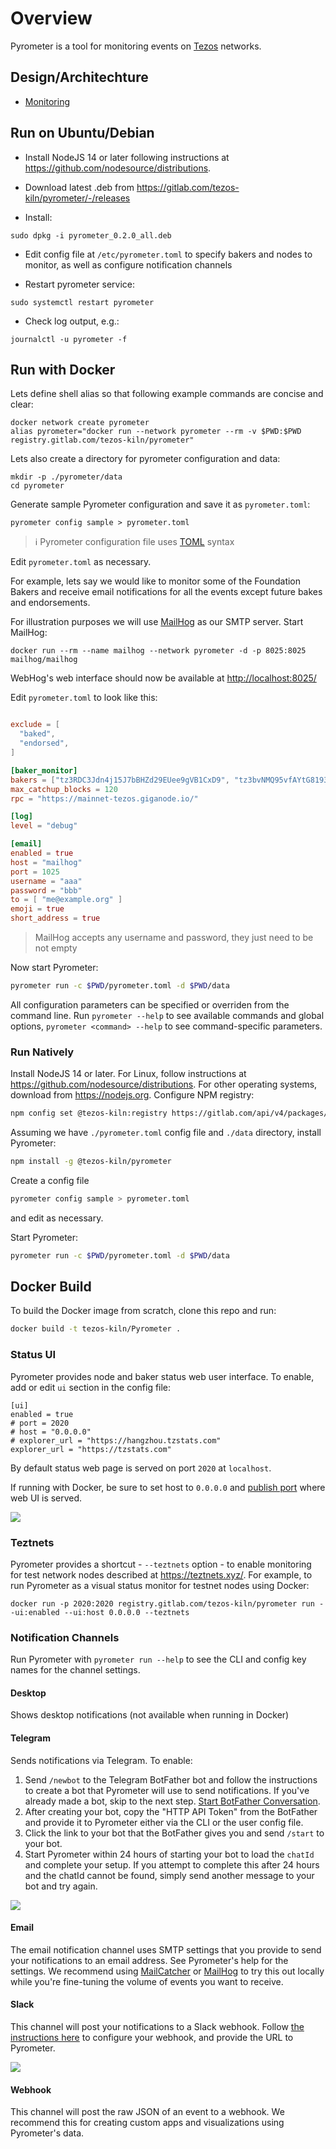 # Overview

Pyrometer is a tool for monitoring events on
[Tezos](https://tezos.com/) networks.

## Design/Architechture

- [Monitoring](./doc/monitoring.md)

## Run on Ubuntu/Debian

- Install NodeJS 14 or later following instructions at
  <https://github.com/nodesource/distributions>.

- Download latest .deb from
  <https://gitlab.com/tezos-kiln/pyrometer/-/releases>

- Install:

```
sudo dpkg -i pyrometer_0.2.0_all.deb
```

- Edit config file at `/etc/pyrometer.toml` to specify bakers and
  nodes to monitor, as well as configure notification channels

- Restart pyrometer service:

```
sudo systemctl restart pyrometer
```

- Check log output, e.g.:

```
journalctl -u pyrometer -f
```

## Run with Docker

Lets define shell alias so that following example commands are concise
and clear:

```
docker network create pyrometer
alias pyrometer="docker run --network pyrometer --rm -v $PWD:$PWD registry.gitlab.com/tezos-kiln/pyrometer"
```

Lets also create a directory for pyrometer configuration and data:

```
mkdir -p ./pyrometer/data
cd pyrometer
```

Generate sample Pyrometer configuration and save it as `pyrometer.toml`:

```
pyrometer config sample > pyrometer.toml
```

> ℹ️ Pyrometer configuration file uses [TOML](https://toml.io) syntax

Edit `pyrometer.toml` as necessary.

For example, lets say we would like to monitor some of the Foundation
Bakers and receive email notifications for all the events except
future bakes and endorsements.

For illustration purposes we will use
[MailHog](https://github.com/mailhog/MailHog) as our SMTP
server. Start MailHog:

```
docker run --rm --name mailhog --network pyrometer -d -p 8025:8025 mailhog/mailhog
```

WebHog's web interface should now be available at <http://localhost:8025/>

Edit `pyrometer.toml` to look like this:

```toml

exclude = [
  "baked",
  "endorsed",
]

[baker_monitor]
bakers = ["tz3RDC3Jdn4j15J7bBHZd29EUee9gVB1CxD9", "tz3bvNMQ95vfAYtG8193ymshqjSvmxiCUuR5"]
max_catchup_blocks = 120
rpc = "https://mainnet-tezos.giganode.io/"

[log]
level = "debug"

[email]
enabled = true
host = "mailhog"
port = 1025
username = "aaa"
password = "bbb"
to = [ "me@example.org" ]
emoji = true
short_address = true

```

> MailHog accepts any username and password, they just need to be not empty

Now start Pyrometer:

```bash
pyrometer run -c $PWD/pyrometer.toml -d $PWD/data
```

All configuration parameters can be specified or overriden from the
command line. Run `pyrometer --help` to see available commands and
global options, `pyrometer <command> --help` to see command-specific
parameters.

### Run Natively

Install NodeJS 14 or later. For Linux, follow instructions at
<https://github.com/nodesource/distributions>. For other operating
systems, download from <https://nodejs.org>. Configure NPM registry:

```bash
npm config set @tezos-kiln:registry https://gitlab.com/api/v4/packages/npm/
```

Assuming we have `./pyrometer.toml` config file and `./data`
directory, install Pyrometer:

```bash
npm install -g @tezos-kiln/pyrometer
```

Create a config file

```bash
pyrometer config sample > pyrometer.toml
```
and edit as necessary.

Start Pyrometer:
```bash
pyrometer run -c $PWD/pyrometer.toml -d $PWD/data
```

## Docker Build

To build the Docker image from scratch, clone this repo and run:

```bash
docker build -t tezos-kiln/Pyrometer .
```

### Status UI

Pyrometer provides node and baker status web user interface. To
enable, add or edit `ui` section in the config file:

```
[ui]
enabled = true
# port = 2020
# host = "0.0.0.0"
# explorer_url = "https://hangzhou.tzstats.com"
explorer_url = "https://tzstats.com"
```

By default status web page is served on port `2020` at `localhost`.

If running with Docker, be sure to set host to `0.0.0.0` and [publish
port](https://docs.docker.com/config/containers/container-networking/#published-ports)
where web UI is served.

[![](doc/pyrometer-0.2.0-ui-thumb.jpg)](doc/pyrometer-0.2.0-ui.png)

### Teztnets

Pyrometer provides a shortcut - `--teztnets` option - to enable
monitoring for test network nodes described at
<https://teztnets.xyz/>. For example, to run Pyrometer as a visual
status monitor for testnet nodes using Docker:

```
docker run -p 2020:2020 registry.gitlab.com/tezos-kiln/pyrometer run --ui:enabled --ui:host 0.0.0.0 --teztnets
```

### Notification Channels

Run Pyrometer with `pyrometer run --help` to see the CLI and config
key names for the channel settings.

#### Desktop

Shows desktop notifications (not available when running in Docker)

#### Telegram

Sends notifications via Telegram. To enable:

1. Send `/newbot` to the Telegram BotFather bot and follow the
   instructions to create a bot that Pyrometer will use to send
   notifications. If you've already made a bot, skip to the next
   step. [Start BotFather
   Conversation](https://telegram.me/BotFather).
1. After creating your bot, copy the "HTTP API Token" from the
   BotFather and provide it to Pyrometer either via the CLI or the
   user config file.
1. Click the link to your bot that the BotFather gives you and send
   `/start` to your bot.
1. Start Pyrometer within 24 hours of starting your bot to load the
   `chatId` and complete your setup. If you attempt to complete this
   after 24 hours and the chatId cannot be found, simply send another
   message to your bot and try again.

![](doc/telegram-screenshot.png)

#### Email

The email notification channel uses SMTP settings that you provide to
send your notifications to an email address. See Pyrometer's help for
the settings. We recommend using
[MailCatcher](https://mailcatcher.me/) or
[MailHog](https://github.com/mailhog/MailHog) to try this out locally while
you're fine-tuning the volume of events you want to receive.

#### Slack

This channel will post your notifications to a Slack webhook. Follow
[the instructions here](https://api.slack.com/messaging/webhooks) to
configure your webhook, and provide the URL to Pyrometer.

![](doc/slack-screenshot.png)

#### Webhook

This channel will post the raw JSON of an event to a webhook.  We
recommend this for creating custom apps and visualizations using
Pyrometer's data.

